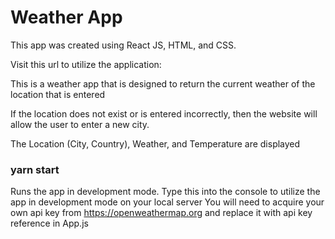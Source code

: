 # Weather App

This app was created using React JS, HTML, and CSS.

Visit this url to utilize the application:

This is a weather app that is designed to return the current weather of the location that is entered

If the location does not exist or is entered incorrectly, then the website will allow the user to enter a new city.

The Location (City, Country), Weather, and Temperature are displayed

### yarn start

Runs the app in development mode.
Type this into the console to utilize the app in development mode on your local server
You will need to acquire your own api key from https://openweathermap.org and replace it with api key reference in App.js

